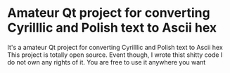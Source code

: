 # Amateur Qt project for converting Cyrilllic and Polish text to Ascii hex
It's a amateur Qt project for converting Cyrilllic and Polish text to Ascii hex
This project is totally open source. Event though, I wrote thist shitty code I do not own any rights of it.
You are free to use it anywhere you want
